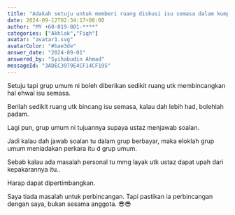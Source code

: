 ```yaml
---
title: "Adakah setuju untuk memberi ruang diskusi isu semasa dalam kumpulan ini, dan mengelakkan pembahasan masalah peribadi?"
date: 2024-09-12T02:34:17+08:00
author: "MY +60-019-801-****"
categories: ["Akhlak","Fiqh"]
avatar: "avatar1.svg"
avatarColor: "#bae3de"
answer_date: "2024-09-01"
answered_by: "Syihabudin Ahmad"
messageId: "3ADEC3979E4CF14CF195"
---
```


Setuju tapi grup umum ni boleh diberikan sedikit ruang utk membincangkan hal ehwal isu semasa.

Berilah sedikit ruang utk bincang isu semasa,  kalau dah lebih had,  bolehlah padam.

Lagi pun, grup umum ni tujuannya supaya ustaz menjawab soalan.  

Jadi kalau dah jawab soalan tu dalam grup berbayar,  maka eloklah grup umum meniadakan perkara itu d grup umum.

Sebab kalau ada masalah personal tu mmg layak utk ustaz dapat upah dari kepakarannya itu..

Harap dapat dipertimbangkan.

<!--more-->

Saya tiada masalah untuk perbincangan. Tapi pastikan ia perbincangan dengan saya, bukan sesama anggota. 😎😎
